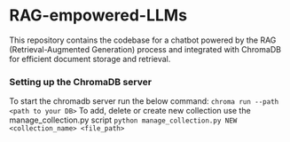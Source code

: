 # RAG-empowered-LLMs
This repository contains the codebase for a chatbot powered by the RAG (Retrieval-Augmented Generation) process and integrated with ChromaDB for efficient document storage and retrieval.


### Setting up the ChromaDB server
To start the chromadb server run the below command:
`chroma run --path <path to your DB>`
To add, delete or create new collection use the manage_collection.py script
`python manage_collection.py NEW <collection_name> <file_path>`
